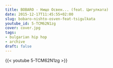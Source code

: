 ```yaml
---
title: BOBARO - Нищо Освен... (feat. Цигулката)
date: 2015-12-17T11:45:55+02:00
slug: bobaro-nishto-osven-feat-tsigulkata
youtube_id: 5-TCM62N1zg
cover: cover.jpg
tags:
- bulgarian hip hop
- archive
draft: false
---
```


{{< youtube 5-TCM62N1zg >}}
